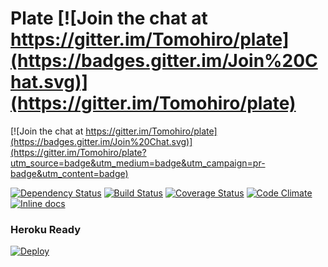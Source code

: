 Plate [![Join the chat at https://gitter.im/Tomohiro/plate](https://badges.gitter.im/Join%20Chat.svg)](https://gitter.im/Tomohiro/plate)
================================================================================

[![Join the chat at https://gitter.im/Tomohiro/plate](https://badges.gitter.im/Join%20Chat.svg)](https://gitter.im/Tomohiro/plate?utm_source=badge&utm_medium=badge&utm_campaign=pr-badge&utm_content=badge)

[![Dependency Status](https://img.shields.io/gemnasium/Tomohiro/plate.svg?style=flat-square)](https://gemnasium.com/Tomohiro/plate)
[![Build Status](https://img.shields.io/travis/Tomohiro/plate.svg?style=flat-square)](https://travis-ci.org/Tomohiro/plate)
[![Coverage Status](https://img.shields.io/coveralls/Tomohiro/plate.svg?style=flat-square)](https://coveralls.io/r/Tomohiro/plate)
[![Code Climate](https://img.shields.io/codeclimate/github/Tomohiro/plate.svg?style=flat-square)](https://codeclimate.com/github/Tomohiro/plate)
[![Inline docs](http://inch-ci.org/github/Tomohiro/plate.svg?branch=master&style=flat-square)](http://inch-ci.org/github/Tomohiro/plate)


### Heroku Ready

[![Deploy](https://www.herokucdn.com/deploy/button.svg)](https://heroku.com/deploy)
